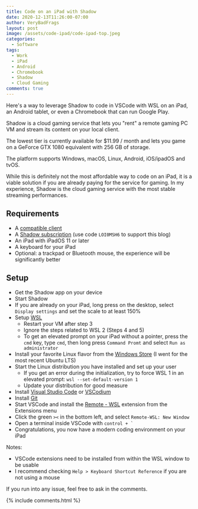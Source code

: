 ```yaml
---
title: Code on an iPad with Shadow
date: 2020-12-13T11:26:00-07:00
author: VeryBadFrags
layout: post
image: /assets/code-ipad/code-ipad-top.jpeg
categories:
  - Software
tags:
  - Work
  - iPad
  - Android
  - Chromebook
  - Shadow
  - Cloud Gaming
comments: true
---
```

Here's a way to leverage Shadow to code in VSCode with WSL on an iPad, an Android tablet, or even a Chromebook that can run Google Play.

Shadow is a cloud gaming service that lets you "rent" a remote gaming PC VM and stream its content on your local client.

The lowest tier is currently available for $11.99 / month and lets you game on a GeForce GTX 1080 equivalent with 256 GB of storage.

The platform supports Windows, macOS, Linux, Android, iOS/ipadOS and tvOS.

While this is definitely not the most affordable way to code on an iPad, it is a viable solution if you are already paying for the service for gaming. In my experience, Shadow is the cloud gaming service with the most stable streaming performances.

## Requirements

* A [compatible client](https://shadow.tech/shadow-apps)
* A [Shadow subscription](https://shadow.tech) (use code `LOI0MSH6` to support this blog)
* An iPad with iPadOS 11 or later
* A keyboard for your iPad
* Optional: a trackpad or Bluetooth mouse, the experience will be significantly better

## Setup

* Get the Shadow app on your device
* Start Shadow
* If you are already on your iPad, long press on the desktop, select `Display settings` and set the scale to at least 150%
* Setup [WSL](https://aka.ms/wslinstall)
    * Restart your VM after step 3
    * Ignore the steps related to WSL 2 (Steps 4 and 5)
    * To get an elevated prompt on your iPad without a pointer, press the `cmd` key, type `cmd`, then long press `Command Promt` and select `Run as administrator`
* Install your favorite Linux flavor from the [Windows Store](https://www.microsoft.com/en-us/search/shop/apps?q=wsl) (I went for the most recent Ubuntu LTS)
* Start the Linux distribution you have installed and set up your user
    * If you get an error during the initialization, try to force WSL 1 in an elevated prompt: `wsl --set-default-version 1`
    * Update your distribution for good measure
* Install [Visual Studio Code](https://code.visualstudio.com) or [VSCodium](https://vscodium.com)
* Install [Git](https://git-scm.com)
* Start VSCode and install the [Remote - WSL](https://marketplace.visualstudio.com/items?itemName=ms-vscode-remote.remote-wsl) extension from the Extensions menu
* Click the green `><` in the bottom left, and select `Remote-WSL: New Window`
* Open a terminal inside VSCode with ``control + ` ``
* Congratulations, you now have a modern coding environment on your iPad

Notes:
* VSCode extensions need to be installed from within the WSL window to be usable
* I recommend checking `Help > Keyboard Shortcut Reference` if you are not using a mouse

If you run into any issue, feel free to ask in the comments.

{% include comments.html %}
